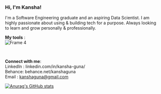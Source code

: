 <h3>Hi, I'm Kansha!</h3>
I'm a Software Engineering graduate and an aspiring Data Scientist. I am highly passionate about using & building tech for a purpose. Always looking to learn and grow personally & professionally. 

<br>

**My tools** :
<br>
![Frame 4](https://user-images.githubusercontent.com/47423150/120887536-0af7c900-c626-11eb-9b87-baabc6bb7fd6.jpg)

<!-- # Medium articles link -->
<br>

**Connect with me**: 
<br>
LinkedIn : linkedin.com/in/kansha-guna/
<br>
Behance: behance.net/kanshaguna
<br>
Email : kanshaguna@gmail.com
<br>

[![Anurag's GitHub stats](https://github-readme-stats.vercel.app/api?username=kanshaguna)](https://github.com/kanshaguna/github-readme-stats)



